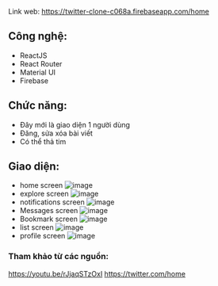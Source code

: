 Link web: https://twitter-clone-c068a.firebaseapp.com/home

## Công nghệ:
- ReactJS
- React Router
- Material UI
- Firebase

## Chức năng:
- Đây mới là giao diện 1 người dùng
- Đăng, sửa xóa bài viết
- Có thể thả tim

## Giao diện:
- home screen
![image](https://user-images.githubusercontent.com/81181057/165582609-a4bc057f-2de1-47f3-9f9e-4da28e09ee47.png)
- explore screen
![image](https://user-images.githubusercontent.com/81181057/165582801-1df3e34d-3a9f-4ea1-83d4-2041f710588c.png)
- notifications screen
![image](https://user-images.githubusercontent.com/81181057/165583201-1de6172a-6d88-4466-8326-d5813267880c.png)
- Messages screen
![image](https://user-images.githubusercontent.com/81181057/165583493-3385194b-c078-464b-af26-bd1bcc0ed403.png)
- Bookmark screen
![image](https://user-images.githubusercontent.com/81181057/165583429-3510cfa1-a3e6-442e-b58a-d67d0d5cb737.png)
- list screen
![image](https://user-images.githubusercontent.com/81181057/165583690-df11c735-4a9a-4fdd-ae5f-d7230129bb3a.png)
- profile screen
![image](https://user-images.githubusercontent.com/81181057/165583862-6db226a4-a7a6-4d30-af39-ba4d6cc805c7.png)




### Tham khảo từ các nguồn:
https://youtu.be/rJjaqSTzOxI
https://twitter.com/home
